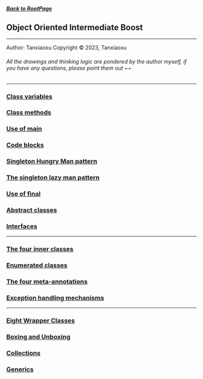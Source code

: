 ##### [Back to RootPage](https://github.com/TerryTxx/CS-Diary/blob/master/README.md)
## Object Oriented Intermediate Boost

---
Author: Tanxiaoxu
Copyright © 2023, Tanxiaoxu

###### All the drawings and thinking logic are pondered by the author myself, if you have any questions, please point them out ~~

---

### [Class variables](https://github.com/TerryTxx/CS-Diary/blob/master/Java-OBJ/IBobj01.md)
### [Class methods](https://github.com/TerryTxx/CS-Diary/blob/master/Java-OBJ/IBobj01.md)
### [Use of main](https://github.com/TerryTxx/CS-Diary/blob/master/Java-OBJ/IBobj01.md)
### [Code blocks](https://github.com/TerryTxx/CS-Diary/blob/master/Java-OBJ/IBobj01.md)
### [Singleton Hungry Man pattern](https://github.com/TerryTxx/CS-Diary/blob/master/Java-OBJ/IBobj01.md)
### [The singleton lazy man pattern](https://github.com/TerryTxx/CS-Diary/blob/master/Java-OBJ/IBobj01.md)
### [Use of final](https://github.com/TerryTxx/CS-Diary/blob/master/Java-OBJ/IBobj01.md)
### [Abstract classes](https://github.com/TerryTxx/CS-Diary/blob/master/Java-OBJ/IBobj01.md)
### [Interfaces](https://github.com/TerryTxx/CS-Diary/blob/master/Java-OBJ/IBobj01.md)

-----

### [The four inner classes](https://github.com/TerryTxx/CS-Diary/blob/master/Java-OBJ/IBobj02.md)
### [Enumerated classes](https://github.com/TerryTxx/CS-Diary/blob/master/Java-OBJ/IBobj02.md)
### [The four meta-annotations](https://github.com/TerryTxx/CS-Diary/blob/master/Java-OBJ/IBobj02.md)
### [Exception handling mechanisms](https://github.com/TerryTxx/CS-Diary/blob/master/Java-OBJ/IBobj02.md)

-------

### [Eight Wrapper Classes](https://github.com/TerryTxx/CS-Diary/blob/master/Java-OBJ/IBobj03.md)
### [Boxing and Unboxing](https://github.com/TerryTxx/CS-Diary/blob/master/Java-OBJ/IBobj03.md)
### [Collections](https://github.com/TerryTxx/CS-Diary/blob/master/Java-OBJ/IBobj03.md)
### [Generics](https://github.com/TerryTxx/CS-Diary/blob/master/Java-OBJ/IBobj03.md)

